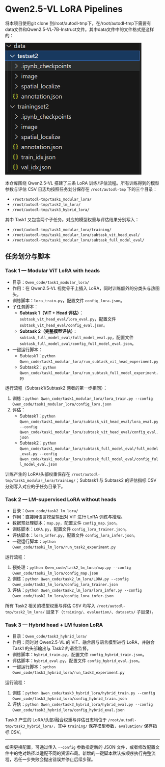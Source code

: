 # Qwen2.5-VL LoRA Pipelines

将本项目使用git clone 到/root/autodl-tmp下，在/root/autodl-tmp下需要有data文件和Qwen2.5-VL-7B-Instruct文件。其中data文件中的文件格式是这样的：


![图片](image.png)

本仓库围绕 Qwen2.5-VL 搭建了三条 LoRA 训练/评估流程。所有训练得到的模型参数与评估 CSV 日志均按照任务划分保存在 `/root/autodl-tmp` 下的三个目录：

- `/root/autodl-tmp/task1_modular_lora/`
- `/root/autodl-tmp/task2_lm_lora/`
- `/root/autodl-tmp/task3_hybrid_lora/`

其中 Task1 又包含两个子任务，对应的模型权重与评估结果分别写入：

- `/root/autodl-tmp/task1_modular_lora/training/`
- `/root/autodl-tmp/task1_modular_lora/subtask_vit_head_eval/`
- `/root/autodl-tmp/task1_modular_lora/subtask_full_model_eval/`

## 任务划分与脚本

### Task 1 — Modular ViT LoRA with heads
- 目录：`Qwen_code/task1_modular_lora/`
- 作用：在 Qwen2.5-VL 视觉骨干上插入 LoRA，同时训练额外的分类头与热图头。
- 训练脚本：`lora_train.py`，配置文件 `config_lora.json`。
- 子任务脚本：
  - **Subtask 1（ViT + Head 评估）**：`subtask_vit_head_eval/lora_eval.py`，配置文件 `subtask_vit_head_eval/config_eval.json`。
  - **Subtask 2（完整模型评估）**：`subtask_full_model_eval/full_model_eval.py`，配置文件 `subtask_full_model_eval/config_full_model_eval.json`。
- 一键运行脚本：
  - Subtask1：`python Qwen_code/task1_modular_lora/run_subtask_vit_head_experiment.py`
  - Subtask2：`python Qwen_code/task1_modular_lora/run_subtask_full_model_experiment.py`

运行流程（Subtask1/Subtask2 两者的第一步相同）：
1. 训练：`python Qwen_code/task1_modular_lora/lora_train.py --config Qwen_code/task1_modular_lora/config_lora.json`
2. 评估：
   - Subtask1：`python Qwen_code/task1_modular_lora/subtask_vit_head_eval/lora_eval.py --config Qwen_code/task1_modular_lora/subtask_vit_head_eval/config_eval.json`
   - Subtask2：`python Qwen_code/task1_modular_lora/subtask_full_model_eval/full_model_eval.py --config Qwen_code/task1_modular_lora/subtask_full_model_eval/config_full_model_eval.json`

训练产生的 LoRA/头部权重保存在 `/root/autodl-tmp/task1_modular_lora/training/`；Subtask1 与 Subtask2 的评估指标 CSV 分别写入对应的子任务目录下。

### Task 2 — LM-supervised LoRA without heads
- 目录：`Qwen_code/task2_lm_lora/`
- 作用：直接用语言模型输出对 ViT 进行 LoRA 训练与推理。
- 数据预处理脚本：`map.py`，配置文件 `config_map.json`。
- 训练脚本：`LORA.py`，配置文件 `config_lora_trainer.json`。
- 评估脚本：`lora_infer.py`，配置文件 `config_lora_infer.json`。
- 一键运行脚本：`python Qwen_code/task2_lm_lora/run_task2_experiment.py`

运行流程：
1. 预处理：`python Qwen_code/task2_lm_lora/map.py --config Qwen_code/task2_lm_lora/config_map.json`
2. 训练：`python Qwen_code/task2_lm_lora/LORA.py --config Qwen_code/task2_lm_lora/config_lora_trainer.json`
3. 评估：`python Qwen_code/task2_lm_lora/lora_infer.py --config Qwen_code/task2_lm_lora/config_lora_infer.json`

所有 Task2 相关的模型权重与评估 CSV 均写入 `/root/autodl-tmp/task2_lm_lora/` 目录下（`training/`、`evaluation/`、`datasets/` 子目录）。

### Task 3 — Hybrid head + LM fusion LoRA
- 目录：`Qwen_code/task3_hybrid_lora/`
- 作用：同时对 Qwen2.5-VL 的 ViT、融合层与语言模型进行 LoRA，并融合 Task1 的头部输出与 Task2 的语言监督。
- 训练脚本：`hybrid_train.py`，配置文件 `config_hybrid_train.json`。
- 评估脚本：`hybrid_eval.py`，配置文件 `config_hybrid_eval.json`。
- 一键运行脚本：`python Qwen_code/task3_hybrid_lora/run_task3_experiment.py`

运行流程：
1. 训练：`python Qwen_code/task3_hybrid_lora/hybrid_train.py --config Qwen_code/task3_hybrid_lora/config_hybrid_train.json`
2. 评估：`python Qwen_code/task3_hybrid_lora/hybrid_eval.py --config Qwen_code/task3_hybrid_lora/config_hybrid_eval.json`

Task3 产生的 LoRA/头部/融合权重与评估日志均位于 `/root/autodl-tmp/task3_hybrid_lora/`，其中 `training/` 保存模型参数，`evaluation/` 保存指标 CSV。

---

如需更换配置，可通过传入 `--config` 参数指定新的 JSON 文件，或者修改配置文件中的绝对路径以适配不同的资源布局。新增的一键脚本默认按顺序执行完整流程，若任一步失败会抛出错误并停止后续步骤。
